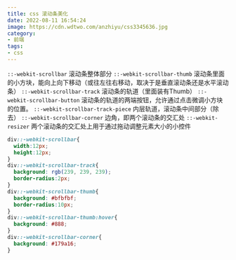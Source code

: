 ```yaml
---
title: css 滚动条美化
date: 2022-08-11 16:54:24
image: https://cdn.wdtwo.com/anzhiyu/css3345636.jpg
category: 
- 前端
tags: 
- css
---
```

`::-webkit-scrollbar` 滚动条整体部分
`::-webkit-scrollbar-thumb`  滚动条里面的小方块，能向上向下移动（或往左往右移动，取决于是垂直滚动条还是水平滚动条）
`::-webkit-scrollbar-track`  滚动条的轨道（里面装有Thumb）
`::-webkit-scrollbar-button` 滚动条的轨道的两端按钮，允许通过点击微调小方块的位置。
`::-webkit-scrollbar-track-piece` 内层轨道，滚动条中间部分（除去）
`::-webkit-scrollbar-corner` 边角，即两个滚动条的交汇处
`::-webkit-resizer` 两个滚动条的交汇处上用于通过拖动调整元素大小的小控件
```css
div::-webkit-scrollbar{
  width:12px;
  height:12px;
}
div::-webkit-scrollbar-track{
  background: rgb(239, 239, 239);
  border-radius:2px;
}
div::-webkit-scrollbar-thumb{
  background: #bfbfbf;
  border-radius:10px;
}
div::-webkit-scrollbar-thumb:hover{
  background: #888;
}
div::-webkit-scrollbar-corner{
  background: #179a16;
}
```
